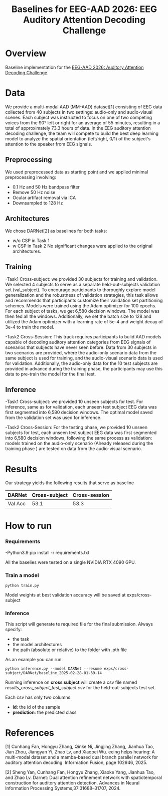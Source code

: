 <div align="center">

# Baselines for EEG-AAD 2026: EEG Auditory Attention Decoding Challenge

</div>

# Overview
Baseline implementation for the <a href='https://fchest.github.io/icassp-aad/'>EEG-AAD 2026: Auditory Attention Decoding Challenge</a>.

# Data
We provide a multi-modal AAD (MM-AAD) dataset[1] consisting of EEG data collected from 40 subjects in two settings: audio-only and audio-visual scenes. 
Each subject was instructed to focus on one of two competing voices from the 90° left or right for an average of 55 minutes, resulting in a total of approximately 73.3 hours of data.
In the EEG auditory attention decoding challenge, the team will compete to build the best deep learning model to analyze the spatial orientation (left/right, 0/1) of the subject's attention to the speaker from EEG signals.

## Preprocessing
We used preprocessed data as starting point and we applied minimal preprocessing involving:
- 0.1 Hz and 50 Hz bandpass filter
- Remove 50 Hz noise 
- Ocular artifact removal via ICA
- Downsampled to 128 Hz 

## Architectures
We chose DARNet[2] as baselines for both tasks:
- w/o CSP in Task 1
- w CSP in Task 2
No significant changes were applied to the original architectures.

## Training
-Task1 Cross-subject: we provided 30 subjects for training and validation. We selected 4 subjects to serve as a separate held-out-subjects validation set (val_subject). To encourage participants to thoroughly explore model generalization and the robustness of validation strategies, this task allows and recommends that participants customize their validation set partitioning schemes.
Models were trained using the Adam optimizer for 100 epochs. For each subject of tasks, we get 6,580 decision windows. The model was then fed all the windows. Additionally, we set the batch size to 128 and utilized the Adam optimizer with a learning rate of 5e-4 and weight decay of 3e-4 to train the model.

-Task2 Cross-Session: This track requires participants to bulid AAD models capable of decoding auditory attention categories from EEG signals of scenarios that subjects have never seen before. Data from 30 subjects in two scenarios are provided, where the audio-only scenario data from the same subject is used for training, and the audio-visual scenario data is used for validation. Additionally, the audio-only data for the 10 test subjects are provided in advance during the training phase, the participants may use this data to pre-train the model for the final test.


## Inference
-Task1 Cross-subject: we provided 10 unseen subjects for test. For inference, same as for validation, each unseen test subject EEG data was first segmented into 6,580 decision windows. The optimal model saved from the validation set was used for inference.

-Task2 Cross-Session: For the testing phase, we provided 10 unseen subjects for test, each unseen test subject EEG data was first segmented into 6,580 decision windows, following the same process as validation: models trained on the audio-only scenario (Already released during the training phase
) are tested on data from the audio-visual scenario. 

# Results
Our strategy yields the following results that serve as baseline

| DARNet            | Cross-subject | Cross-session |
|-------------------|---------------|---------------|
| Val Acc           |    53.1       |      53.3     |
                    

# How to run

### **Requirements**
-Python3.9
 pip install -r requirements.txt

All the baselies were tested on a single NVIDIA RTX 4090 GPU.


### **Train a model**

```
python train.py 
```

Model weights at best validation accuracy will be saved at exps/cross-subject


### **Inference**

This script will generate te required file for the final submission.
Always specify:
- the task 
- the model architectures
- the path (absolute or relative) to the folder with .pth file

As an example you can run:

``` 
python inference.py --model DARNet --resume exps/cross-subject/DARNet/baseline_2025-02-28-01-39-14
```

Running inference on **cross subject** will create a csv file named *results_cross_subject_test_subject.csv* for the held-out-subjects test set.

Each csv has only two columns:
- **id**: the id of the sample
- **prediction**: the predicted class


# References
[1] Cunhang Fan, Hongyu Zhang, Qinke Ni, Jingjing Zhang, Jianhua Tao, Jian Zhou, Jiangyan Yi, Zhao Lv, and Xiaopei Wu. eeing helps hearing: A multi-modal dataset and a mamba-based dual branch parallel network for auditory attention decoding. Information Fusion, page 102946, 2025.

[2] Sheng Yan, Cunhang Fan, Hongyu Zhang, Xiaoke Yang, Jianhua Tao, and Zhao Lv. Darnet: Dual attention refinement network with spatiotemporal construction for auditory attention detection. Advances in Neural Information Processing Systems,37:31688–31707, 2024. 


